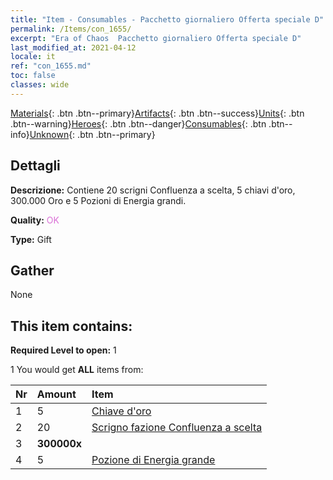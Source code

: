 ```yaml
---
title: "Item - Consumables - Pacchetto giornaliero Offerta speciale D"
permalink: /Items/con_1655/
excerpt: "Era of Chaos  Pacchetto giornaliero Offerta speciale D"
last_modified_at: 2021-04-12
locale: it
ref: "con_1655.md"
toc: false
classes: wide
---
```

 [Materials](/it/Items/){: .btn .btn--primary}[Artifacts](/it/Items/Artifacts/){: .btn .btn--success}[Units](/it/Items/Units/){: .btn .btn--warning}[Heroes](/it/Items/Heroes/){: .btn .btn--danger}[Consumables](/it/Items/Consumables/){: .btn .btn--info}[Unknown](/it/Items/Unknown/){: .btn .btn--primary}

## Dettagli
 **Descrizione:** Contiene 20 scrigni Confluenza a scelta, 5 chiavi d'oro, 300.000 Oro e 5 Pozioni di Energia grandi.

 **Quality:** <span style="color: #DA70D6">OK</span>

 **Type:** Gift

## Gather

  None

## This item contains:

 **Required Level to open:** 1

 1 You would get **ALL** items  from:

  | Nr | Amount |     Item    |
  |:---|:-------|:------------|
  | 1 | 5 | [Chiave d'oro](/it/Items/con_783/) | 
  | 2 | 20 | [Scrigno fazione Confluenza a scelta](/it/Items/con_1651/) | 
  | 3 |  **300000x** | <i class="fas fa-coins"/> |  | 
  | 4 | 5 | [Pozione di Energia grande](/it/Items/con_706/) | 
